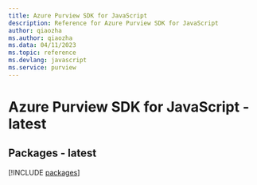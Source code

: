 ```yaml
---
title: Azure Purview SDK for JavaScript
description: Reference for Azure Purview SDK for JavaScript
author: qiaozha
ms.author: qiaozha
ms.data: 04/11/2023
ms.topic: reference
ms.devlang: javascript
ms.service: purview
---
```

# Azure Purview SDK for JavaScript - latest
## Packages - latest
[!INCLUDE [packages](purview-index.md)]